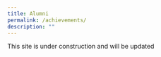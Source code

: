 ```yaml
---
title: Alumni
permalink: /achievements/
description: ""
---
```

This site is under construction and will be updated